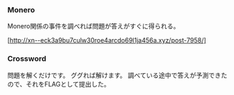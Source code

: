 ### Monero
Monero関係の事件を調べれば問題が答えがすぐに得られる。

[http://xn--eck3a9bu7culw30roe4arcdo69l1ja456a.xyz/post-7958/]

### Crossword
問題を解くだけです。
ググれば解けます。
調べている途中で答えが予測できたので、それをFLAGとして提出した。
